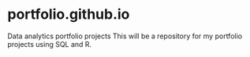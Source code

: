 # portfolio.github.io
Data analytics portfolio projects
This will be a repository for my portfolio projects using SQL and R.
